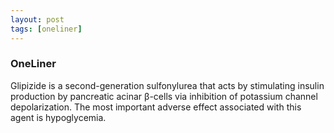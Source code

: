 ```yaml
---
layout: post
tags: [oneliner]
---
```



### OneLiner

Glipizide is a second-generation sulfonylurea that acts by stimulating insulin production by pancreatic acinar β-cells via inhibition of potassium channel depolarization. The most important adverse effect associated with this agent is hypoglycemia.
